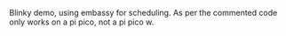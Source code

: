 Blinky demo, using embassy for scheduling. As per the commented code only
works on a pi pico, not a pi pico w.

